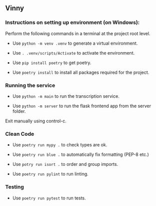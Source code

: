 ## Vinny    

### Instructions on setting up environment (on Windows):

Perform the following commands in a terminal at the project root level.

- Use `python -m venv .venv` to generate a virtual environment.

- Use `. .venv/scripts/Activate` to activate the environment.

- Use `pip install poetry` to get poetry.

- Use `poetry install` to install all packages required for the project.

### Running the service

- Use `python -m main` to run the transcription service.

- Use `python -m server` to run the flask frontend app from the server folder.

Exit manually using control-c.

### Clean Code

- Use `poetry run mypy .` to check types are ok.

- Use `poetry run blue .` to automatically fix formatting (PEP-8 etc.)

- Use `potry run isort .` to order and group imports.

- Use `poetry run pylint` to run linting.

### Testing

- Use `poetry run pytest` to run tests.